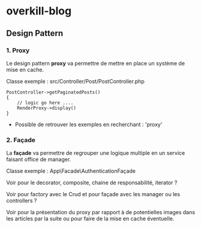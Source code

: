 # overkill-blog

## Design Pattern

### 1. Proxy

Le design pattern **proxy** va permettre de mettre en place un système de mise en cache.

Classe exemple : src/Controller/Post/PostController.php
```
PostController->getPaginatedPosts()
{
    // logic go here ....
    RenderProxy->display()
} 
```
- Possible de retrouver les exemples en recherchant : 'proxy'

### 2. Façade 

La **façade** va permettre de regrouper une logique multiple en un service faisant office de manager.

Classe exemple : App\Facade\AuthenticationFaçade


Voir pour le decorator, composite, chaine de responsabilité, iterator ? 

Voir pour factory avec le Crud et pour façade avec les manager ou les controllers ? 

Voir pour la présentation du proxy par rapport à de potentielles images dans les articles par la suite ou pour faire de la mise en cache éventuelle.